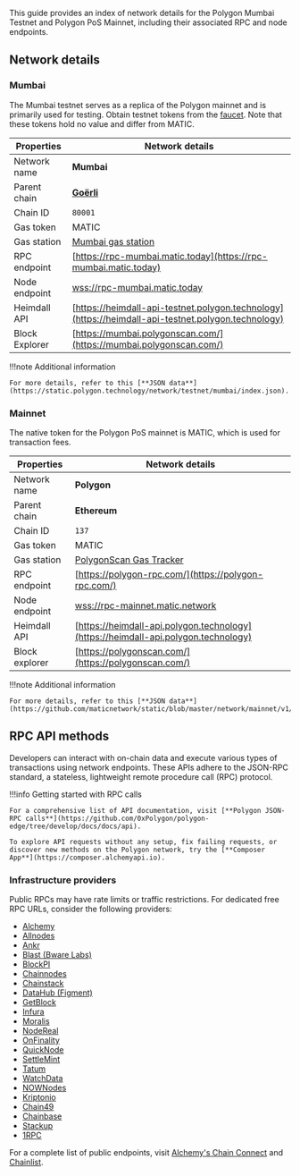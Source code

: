 This guide provides an index of network details for the Polygon Mumbai Testnet and Polygon PoS Mainnet, including their associated RPC and node endpoints.

## Network details

### Mumbai

The Mumbai testnet serves as a replica of the Polygon mainnet and is primarily used for testing. Obtain testnet tokens from the [faucet](https://faucet.polygon.technology/). Note that these tokens hold no value and differ from MATIC.

| Properties       | Network details                                                                                     |
| ---------------- | -------------------------------------------------------------------------------------------------- |
| Network name     | **Mumbai**                                                                                          |
| Parent chain     | **[Goërli](https://goerli.net/)**                                                                   |
| Chain ID         | `80001`                                                                                            |
| Gas token        | MATIC                                                                                  |
| Gas station      | [Mumbai gas station](https://gasstation-testnet.polygon.technology/v2)                                       |
| RPC endpoint     | [https://rpc-mumbai.matic.today](https://rpc-mumbai.matic.today)                                     |
| Node endpoint    | [wss://rpc-mumbai.matic.today](wss://rpc-mumbai.matic.today)                                        |
| Heimdall API     | [https://heimdall-api-testnet.polygon.technology](https://heimdall-api-testnet.polygon.technology)   |
| Block Explorer   | [https://mumbai.polygonscan.com/](https://mumbai.polygonscan.com/)                                   |

!!!note
    Additional information

    For more details, refer to this [**JSON data**](https://static.polygon.technology/network/testnet/mumbai/index.json).


### Mainnet

The native token for the Polygon PoS mainnet is MATIC, which is used for transaction fees.

| Properties       | Network details                                                                                     |
| ---------------- | -------------------------------------------------------------------------------------------------- |
| Network name     | **Polygon**                                                                                         |
| Parent chain     | **Ethereum**                                                                                        |
| Chain ID         | `137`                                                                                               |
| Gas token        | MATIC                                                                                               |
| Gas station      | [PolygonScan Gas Tracker](https://polygonscan.com/gastracker)                                        |
| RPC endpoint     | [https://polygon-rpc.com/](https://polygon-rpc.com/)                                                |
| Node endpoint    | [wss://rpc-mainnet.matic.network](wss://rpc-mainnet.matic.network)                                  |
| Heimdall API     | [https://heimdall-api.polygon.technology](https://heimdall-api.polygon.technology)                   |
| Block explorer   | [https://polygonscan.com/](https://polygonscan.com/)                                                 |

!!!note
    Additional information

    For more details, refer to this [**JSON data**](https://github.com/maticnetwork/static/blob/master/network/mainnet/v1/index.json).


</TabItem>
</Tabs>

## RPC API methods

Developers can interact with on-chain data and execute various types of transactions using network endpoints. These APIs adhere to the JSON-RPC standard, a stateless, lightweight remote procedure call (RPC) protocol.

!!!info
    Getting started with RPC calls

    For a comprehensive list of API documentation, visit [**Polygon JSON-RPC calls**](https://github.com/0xPolygon/polygon-edge/tree/develop/docs/docs/api).

    To explore API requests without any setup, fix failing requests, or discover new methods on the Polygon network, try the [**Composer App**](https://composer.alchemyapi.io).


### Infrastructure providers

Public RPCs may have rate limits or traffic restrictions. For dedicated free RPC URLs, consider the following providers:

- [Alchemy](https://www.alchemy.com/)
- [Allnodes](https://polygon.publicnode.com)
- [Ankr](https://www.ankr.com/)
- [Blast (Bware Labs)](https://blastapi.io/)
- [BlockPI](https://blockpi.io/)
- [Chainnodes](https://www.chainnodes.org/)
- [Chainstack](https://chainstack.com/build-better-with-polygon/)
- [DataHub (Figment)](https://datahub.figment.io)
- [GetBlock](https://getblock.io/en/)
- [Infura](https://infura.io)
- [Moralis](https://moralis.io)
- [NodeReal](https://nodereal.io)
- [OnFinality](https://onfinality.io/)
- [QuickNode](https://www.quicknode.com/chains/matic)
- [SettleMint](https://docs.settlemint.com/docs/polygon-connect-to-a-node)
- [Tatum](https://tatum.io/)
- [WatchData](https://docs.watchdata.io/blockchain-apis/polygon-api)
- [NOWNodes](https://nownodes.io/nodes/polygon-matic)
- [Kriptonio](https://kriptonio.com/)
- [Chain49](https://chain49.com/)
- [Chainbase](https://chainbase.com/)
- [Stackup](https://www.stackup.sh/)
- [1RPC](https://1rpc.io/)

For a complete list of public endpoints, visit [Alchemy's Chain Connect](https://www.alchemy.com/chain-connect/chain/polygon-pos) and [Chainlist](https://chainlist.org/?search=Polygon+Mainnet).
